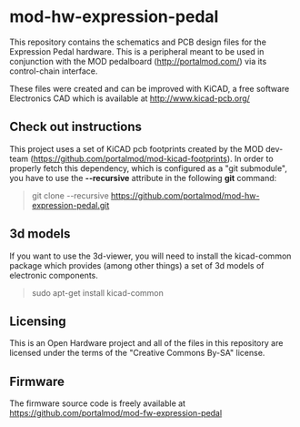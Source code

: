 mod-hw-expression-pedal
=======================

This repository contains the schematics and PCB design files for the Expression Pedal hardware.
This is a peripheral meant to be used in conjunction with the MOD pedalboard (http://portalmod.com/) via its control-chain interface.

These files were created and can be improved with KiCAD, a free software Electronics CAD which is available at http://www.kicad-pcb.org/

## Check out instructions ##

This project uses a set of KiCAD pcb footprints created by the MOD dev-team (https://github.com/portalmod/mod-kicad-footprints). In order to properly fetch this dependency, which is configured as a "git submodule", you have to use the **--recursive** attribute in the following **git** command:

> git clone --recursive https://github.com/portalmod/mod-hw-expression-pedal.git

## 3d models ##

If you want to use the 3d-viewer, you will need to install the kicad-common package which provides (among other things) a set of 3d models of electronic components.

> sudo apt-get install kicad-common

## Licensing ##

This is an Open Hardware project and all of the files in this repository are licensed under the terms of the "Creative Commons By-SA" license.

## Firmware ##

The firmware source code is freely available at https://github.com/portalmod/mod-fw-expression-pedal
